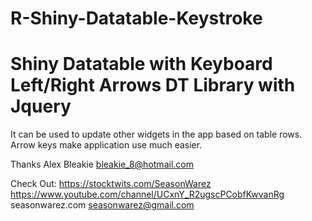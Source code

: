# R-Shiny-Datatable-Keystroke


Shiny Datatable with Keyboard Left/Right Arrows
DT Library with Jquery
==============

It can be used to update other widgets in the app based on table rows.
Arrow keys make application use much easier.



Thanks
Alex Bleakie
bleakie_8@hotmail.com


Check Out:
https://stocktwits.com/SeasonWarez
https://www.youtube.com/channel/UCxnY_R2ugscPCobfKwvanRg
seasonwarez.com
seasonwarez@gmail.com
